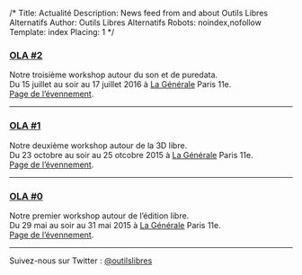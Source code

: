 /*
Title: Actualité
Description: News feed from and about Outils Libres Alternatifs
Author: Outils Libres Alternatifs
Robots: noindex,nofollow
Template: index
Placing: 1
*/

### [OLA #2](http://outilslibresalternatifs.org/ola2)

Notre troisième workshop autour du son et de puredata.  
Du 15 juillet au soir au 17 juillet 2016 à [La Générale](http://www.lagenerale.fr/) Paris 11e.  
[Page de l’évennement](http://outilslibresalternatifs.org/ola2).

---

### [OLA #1](http://outilslibresalternatifs.org/ola1)

Notre deuxième workshop autour de la 3D libre.  
Du 23 octobre au soir au 25 otcobre 2015 à [La Générale](http://www.lagenerale.fr/) Paris 11e.  
[Page de l’évennement](http://outilslibresalternatifs.org/ola1).

---

### [OLA #0](http://outilslibresalternatifs.org/ola0)

Notre premier workshop autour de l’édition libre.  
Du 29 mai au soir au 31 mai 2015 à [La Générale](http://www.lagenerale.fr/) Paris 11e.  
[Page de l’évennement](http://outilslibresalternatifs.org/ola0).

---

Suivez-nous sur Twitter : [@outilslibres](https://twitter.com/outilslibres)
